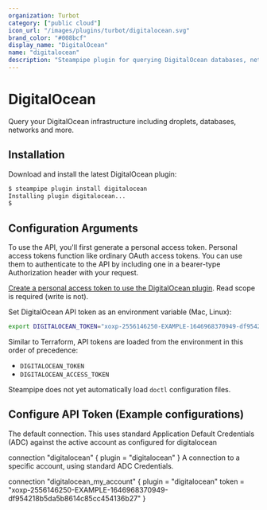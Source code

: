```yaml
---
organization: Turbot
category: ["public cloud"]
icon_url: "/images/plugins/turbot/digitalocean.svg"
brand_color: "#008bcf"
display_name: "DigitalOcean"
name: "digitalocean"
description: "Steampipe plugin for querying DigitalOcean databases, networks, and other resources."
---
```


# DigitalOcean

Query your DigitalOcean infrastructure including droplets, databases, networks and more.

## Installation

Download and install the latest DigitalOcean plugin:

```bash
$ steampipe plugin install digitalocean
Installing plugin digitalocean...
$
```

## Configuration Arguments

To use the API, you'll first generate a personal access token. Personal access tokens function like ordinary OAuth access tokens. You can use them to authenticate to the API by including one in a bearer-type Authorization header with your request.

[Create a personal access token to use the DigitalOcean plugin](https://www.digitalocean.com/docs/apis-clis/api/create-personal-access-token/).
Read scope is required (write is not).

Set DigitalOcean API token as an environment variable (Mac, Linux):

```bash
export DIGITALOCEAN_TOKEN="xoxp-2556146250-EXAMPLE-1646968370949-df954218b5da5b8614c85cc454136b27"
```

Similar to Terraform, API tokens are loaded from the environment in this order of precedence:

- `DIGITALOCEAN_TOKEN`
- `DIGITALOCEAN_ACCESS_TOKEN`

Steampipe does not yet automatically load `doctl` configuration files.

## Configure API Token (Example configurations)

The default connection. This uses standard Application Default Credentials (ADC) against the active account as configured for digitalocean

connection "digitalocean" {
plugin    = "digitalocean"
}
A connection to a specific account, using standard ADC Credentials.

connection "digitalocean_my_account" {
plugin    = "digitalocean"
token   = "xoxp-2556146250-EXAMPLE-1646968370949-df954218b5da5b8614c85cc454136b27"
}


